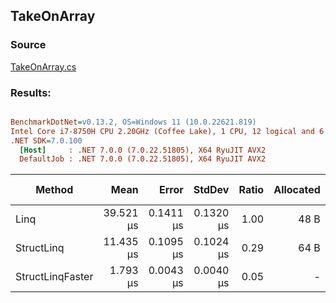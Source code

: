 ﻿## TakeOnArray

### Source
[TakeOnArray.cs](../../src/StructLinq.Benchmark/TakeOnArray.cs)

### Results:
``` ini

BenchmarkDotNet=v0.13.2, OS=Windows 11 (10.0.22621.819)
Intel Core i7-8750H CPU 2.20GHz (Coffee Lake), 1 CPU, 12 logical and 6 physical cores
.NET SDK=7.0.100
  [Host]     : .NET 7.0.0 (7.0.22.51805), X64 RyuJIT AVX2
  DefaultJob : .NET 7.0.0 (7.0.22.51805), X64 RyuJIT AVX2


```
|           Method |      Mean |     Error |    StdDev | Ratio | Allocated | Alloc Ratio |
|----------------- |----------:|----------:|----------:|------:|----------:|------------:|
|             Linq | 39.521 μs | 0.1411 μs | 0.1320 μs |  1.00 |      48 B |        1.00 |
|       StructLinq | 11.435 μs | 0.1095 μs | 0.1024 μs |  0.29 |      64 B |        1.33 |
| StructLinqFaster |  1.793 μs | 0.0043 μs | 0.0040 μs |  0.05 |         - |        0.00 |
